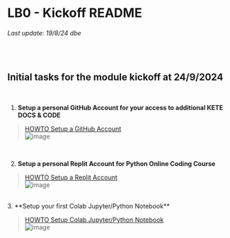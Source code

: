# LB0 - Kickoff README
###### Last update: 19/8/24 dbe
</br>

## Initial tasks for the module kickoff at 24/9/2024
</br>

1. **Setup a personal GitHub Account for your access to additional KETE DOCS & CODE**

> [HOWTO Setup a GitHub Account](https://github.com/sawubona-repo/KETE-HS24-WORK/blob/master/LB0-Kickoff/HOWTO_Setup-GitHub-Account-WORK/blob/master/LB0-Kickoff/HOWTO_Setup-GitHub-Account.md)  
![image](https://github.com/sawubona-repo/KETE-HS23-WORK/assets/52699611/e4d4c979-ad2f-43be-b193-4cf9bd9fb458)
</br>  

2. **Setup a personal Replit Account for Python Online Coding Course** 

> [HOWTO Setup a Replit Account](https://github.com/sawubona-repo/KETE-HS24-WORK/blob/main/LB0-Kickoff/HOWTO_Setup-Replit-Account.md)  
![image](https://github.com/sawubona-repo/KETE-HS23-WORK/assets/52699611/2db33925-f866-4193-b135-8cd7972bf562)

</br>  
3. **Setup your first Colab Jupyter/Python Notebook** 

> [HOWTO Setup Colab Jupyter/Python Notebook](https://github.com/sawubona-repo/KETE-HS24-WORK/blob/master/LB0-Kickoff/HOWTO_Setup-Jupyter-Notebook.md)  
![image](https://github.com/sawubona-repo/KETE-HS23-WORK/assets/52699611/d3fd10aa-9a63-4576-8bc1-5d9b80ce0314)

</br>  </br>
